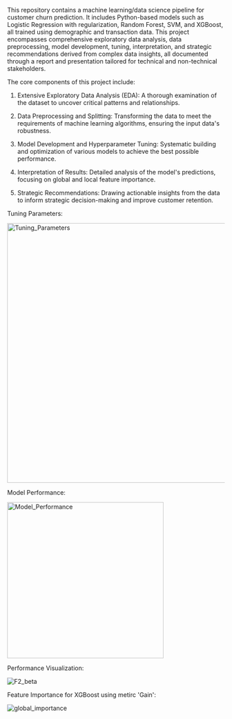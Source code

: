This repository contains a machine learning/data science pipeline for customer churn prediction. It includes Python-based models such as Logistic Regression with regularization, Random Forest, SVM, and XGBoost, all trained using demographic and transaction data. This project encompasses comprehensive exploratory data analysis, data preprocessing, model development, tuning, interpretation, and strategic recommendations derived from complex data insights, all documented through a report and presentation tailored for technical and non-technical stakeholders.


The core components of this project include:

1. Extensive Exploratory Data Analysis (EDA): A thorough examination of the dataset to uncover critical patterns and relationships.

2. Data Preprocessing and Splitting: Transforming the data to meet the requirements of machine learning algorithms, ensuring the input data's robustness.

3. Model Development and Hyperparameter Tuning: Systematic building and optimization of various models to achieve the best possible performance.

4. Interpretation of Results: Detailed analysis of the model's predictions, focusing on global and local feature importance.

5. Strategic Recommendations: Drawing actionable insights from the data to inform strategic decision-making and improve customer retention.

Tuning Parameters:

<img width="602" alt="Tuning_Parameters" src="https://github.com/ZhiruiLi1/Customer_Churn_Analysis/assets/90368869/9e707943-54e1-4e50-82aa-b2365f272a92">



Model Performance:

<img width="362" alt="Model_Performance" src="https://github.com/ZhiruiLi1/Customer_Churn_Analysis/assets/90368869/96d92636-1faf-4fc3-812c-2b2ee8a46320">



Performance Visualization:

![F2_beta](https://github.com/ZhiruiLi1/Customer_Churn_Analysis/assets/90368869/c9213735-0b2c-4502-aa8f-bd43f224f501)



Feature Importance for XGBoost using metirc 'Gain':

![global_importance](https://github.com/ZhiruiLi1/Customer_Churn_Analysis/assets/90368869/f8d92eab-c8e0-4e8d-bf78-f0dd4adf6a0c)


